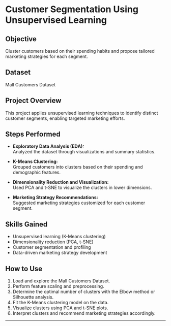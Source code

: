 # Customer Segmentation Using Unsupervised Learning

## Objective
Cluster customers based on their spending habits and propose tailored marketing strategies for each segment.

## Dataset
Mall Customers Dataset

## Project Overview
This project applies unsupervised learning techniques to identify distinct customer segments, enabling targeted marketing efforts.

## Steps Performed
- **Exploratory Data Analysis (EDA):**  
  Analyzed the dataset through visualizations and summary statistics.

- **K-Means Clustering:**  
  Grouped customers into clusters based on their spending and demographic features.

- **Dimensionality Reduction and Visualization:**  
  Used PCA and t-SNE to visualize the clusters in lower dimensions.

- **Marketing Strategy Recommendations:**  
  Suggested marketing strategies customized for each customer segment.

## Skills Gained
- Unsupervised learning (K-Means clustering)  
- Dimensionality reduction (PCA, t-SNE)  
- Customer segmentation and profiling  
- Data-driven marketing strategy development

## How to Use
1. Load and explore the Mall Customers Dataset.  
2. Perform feature scaling and preprocessing.  
3. Determine the optimal number of clusters with the Elbow method or Silhouette analysis.  
4. Fit the K-Means clustering model on the data.  
5. Visualize clusters using PCA and t-SNE plots.  
6. Interpret clusters and recommend marketing strategies accordingly.

---

